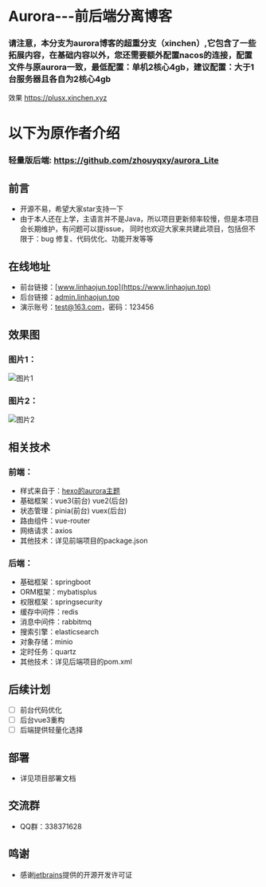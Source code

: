 # Aurora---前后端分离博客
### 请注意，本分支为aurora博客的超重分支（xinchen）,它包含了一些拓展内容，在基础内容以外，您还需要额外配置nacos的连接，配置文件与原aurora一致，最低配置：单机2核心4gb，建议配置：大于1台服务器且各自为2核心4gb
效果 https://plusx.xinchen.xyz
# 以下为原作者介绍
### 轻量版后端: https://github.com/zhouyqxy/aurora_Lite

## 前言

- 开源不易，希望大家star支持一下
- 由于本人还在上学，主语言并不是Java，所以项目更新频率较慢，但是本项目会长期维护，有问题可以提issue，
  同时也欢迎大家来共建此项目，包括但不限于：bug 修复、代码优化、功能开发等等

## 在线地址

- 前台链接：[www.linhaojun.top](https://www.linhaojun.top)
- 后台链接：[admin.linhaojun.top](https://admin.linhaojun.top)
- 演示账号：test@163.com，密码：123456

## 效果图

### 图片1：
![图片1](https://s3.bmp.ovh/imgs/2023/06/25/8a6ad38dfb27bb3a.png)

### 图片2：
![图片2](https://s3.bmp.ovh/imgs/2023/06/25/7036a13dc0a0488a.png)

## 相关技术

### 前端：

- 样式来自于：[hexo的aurora主题](https://github.com/auroral-ui/hexo-theme-aurora)
- 基础框架：vue3(前台) vue2(后台)
- 状态管理：pinia(前台) vuex(后台)
- 路由组件：vue-router
- 网络请求：axios
- 其他技术：详见前端项目的package.json

### 后端：

- 基础框架：springboot
- ORM框架：mybatisplus
- 权限框架：springsecurity
- 缓存中间件：redis
- 消息中间件：rabbitmq
- 搜索引擎：elasticsearch
- 对象存储：minio
- 定时任务：quartz
- 其他技术：详见后端项目的pom.xml

## 后续计划

- [ ] 前台代码优化
- [ ] 后台vue3重构
- [ ] 后端提供轻量化选择

## 部署

- 详见项目部署文档

## 交流群

- QQ群：338371628

## 鸣谢

- 感谢[jetbrains](https://www.jetbrains.com/)提供的开源开发许可证
